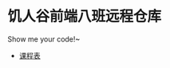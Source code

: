 # 饥人谷前端八班远程仓库

Show me your code!~

- [课程表](http://book.jirengu.com/jirengu-inc/jrg-vip8/课程表.html)


